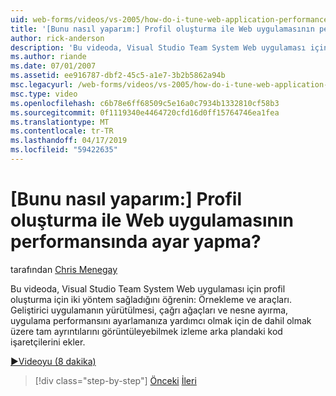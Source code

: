 ```yaml
---
uid: web-forms/videos/vs-2005/how-do-i-tune-web-application-performance-with-profiling
title: '[Bunu nasıl yaparım:] Profil oluşturma ile Web uygulamasının performansında ayar yapma? | Microsoft Docs'
author: rick-anderson
description: 'Bu videoda, Visual Studio Team System Web uygulaması için profil oluşturma için iki yöntem sağladığını öğrenin: Örnekleme ve araçları. İzleme inje...'
ms.author: riande
ms.date: 07/01/2007
ms.assetid: ee916787-dbf2-45c5-a1e7-3b2b5862a94b
msc.legacyurl: /web-forms/videos/vs-2005/how-do-i-tune-web-application-performance-with-profiling
msc.type: video
ms.openlocfilehash: c6b78e6ff68509c5e16a0c7934b1332810cf58b3
ms.sourcegitcommit: 0f1119340e4464720cfd16d0ff15764746ea1fea
ms.translationtype: MT
ms.contentlocale: tr-TR
ms.lasthandoff: 04/17/2019
ms.locfileid: "59422635"
---
```

# <a name="how-do-i-tune-web-application-performance-with-profiling"></a>[Bunu nasıl yaparım:] Profil oluşturma ile Web uygulamasının performansında ayar yapma?

tarafından [Chris Menegay](https://twitter.com/CMenegay)

Bu videoda, Visual Studio Team System Web uygulaması için profil oluşturma için iki yöntem sağladığını öğrenin: Örnekleme ve araçları. Geliştirici uygulamanın yürütülmesi, çağrı ağaçları ve nesne ayırma, uygulama performansını ayarlamanıza yardımcı olmak için de dahil olmak üzere tam ayrıntılarını görüntüleyebilmek izleme arka plandaki kod işaretçilerini ekler.

[&#9654;Videoyu (8 dakika)](https://channel9.msdn.com/Blogs/ASP-NET-Site-Videos/how-do-i-tune-web-application-performance-with-profiling)

> [!div class="step-by-step"]
> [Önceki](how-do-i-load-test-a-web-application.md)
> [İleri](how-do-i-set-up-distributed-load-testing-for-high-volume-tests.md)
